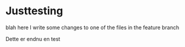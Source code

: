 # Justtesting
blah
here I write some changes to one of the files in the feature branch

Dette er endnu en test
